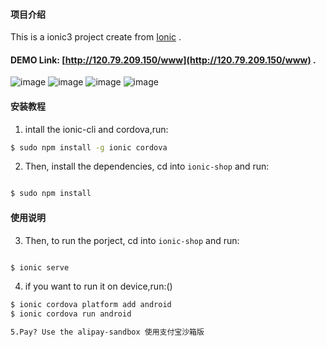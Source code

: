 #### 项目介绍
This is a ionic3 project create from  [Ionic](http://ionicframework.com/docs/) .

####  DEMO Link: [http://120.79.209.150/www](http://120.79.209.150/www) .

![image](https://github.com/ouxuwen/ionic-shop/screenshots/screenshots1.jpg)
![image](https://github.com/ouxuwen/ionic-shop/screenshots/screenshots2.jpg)
![image](https://github.com/ouxuwen/ionic-shop/screenshots/screenshots3.jpg)
![image](https://github.com/ouxuwen/ionic-shop/screenshots/screenshots4.jpg)

#### 安装教程

1. intall the ionic-cli and cordova,run:

```bash
$ sudo npm install -g ionic cordova

```

2. Then, install the dependencies, cd into `ionic-shop` and run:

```bash

$ sudo npm install 

```

#### 使用说明

3. Then, to run the porject, cd into `ionic-shop` and run:

```bash

$ ionic serve

```

4. if you want to run it on device,run:()

```bash
$ ionic cordova platform add android
$ ionic cordova run android

5.Pay? Use the alipay-sandbox 使用支付宝沙箱版


